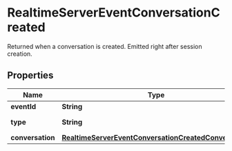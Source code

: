 

# RealtimeServerEventConversationCreated

Returned when a conversation is created. Emitted right after session creation.

## Properties

| Name | Type | Description | Notes |
|------------ | ------------- | ------------- | -------------|
|**eventId** | **String** | The unique ID of the server event. |  |
|**type** | **String** | The event type, must be \&quot;conversation.created\&quot;. |  |
|**conversation** | [**RealtimeServerEventConversationCreatedConversation**](RealtimeServerEventConversationCreatedConversation.md) |  |  |



